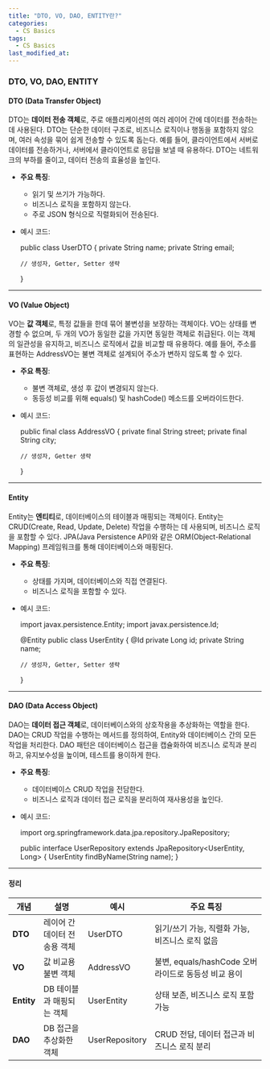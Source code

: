```yaml
---
title: "DTO, VO, DAO, ENTITY란?"
categories:
  - CS Basics
tags:
  - CS Basics
last_modified_at: 
---
```


### DTO, VO, DAO, ENTITY

#### DTO (Data Transfer Object)
DTO는 **데이터 전송 객체**로, 주로 애플리케이션의 여러 레이어 간에 데이터를 전송하는 데 사용된다. DTO는 단순한 데이터 구조로, 비즈니스 로직이나 행동을 포함하지 않으며, 여러 속성을 묶어 쉽게 전송할 수 있도록 돕는다. 예를 들어, 클라이언트에서 서버로 데이터를 전송하거나, 서버에서 클라이언트로 응답을 보낼 때 유용하다. DTO는 네트워크의 부하를 줄이고, 데이터 전송의 효율성을 높인다.

- **주요 특징**:
  - 읽기 및 쓰기가 가능하다.
  - 비즈니스 로직을 포함하지 않는다.
  - 주로 JSON 형식으로 직렬화되어 전송된다.

- 예시 코드:

  public class UserDTO {
      private String name;
      private String email;

      // 생성자, Getter, Setter 생략
  }

---

#### VO (Value Object)
VO는 **값 객체**로, 특정 값들을 한데 묶어 불변성을 보장하는 객체이다. VO는 상태를 변경할 수 없으며, 두 개의 VO가 동일한 값을 가지면 동일한 객체로 취급된다. 이는 객체의 일관성을 유지하고, 비즈니스 로직에서 값을 비교할 때 유용하다. 예를 들어, 주소를 표현하는 AddressVO는 불변 객체로 설계되어 주소가 변하지 않도록 할 수 있다.

- **주요 특징**:
  - 불변 객체로, 생성 후 값이 변경되지 않는다.
  - 동등성 비교를 위해 equals() 및 hashCode() 메소드를 오버라이드한다.

- 예시 코드:

  public final class AddressVO {
      private final String street;
      private final String city;

      // 생성자, Getter 생략
  }

---

#### Entity
Entity는 **엔티티**로, 데이터베이스의 테이블과 매핑되는 객체이다. Entity는 CRUD(Create, Read, Update, Delete) 작업을 수행하는 데 사용되며, 비즈니스 로직을 포함할 수 있다. JPA(Java Persistence API)와 같은 ORM(Object-Relational Mapping) 프레임워크를 통해 데이터베이스와 매핑된다.

- **주요 특징**:
  - 상태를 가지며, 데이터베이스와 직접 연결된다.
  - 비즈니스 로직을 포함할 수 있다.

- 예시 코드:

  import javax.persistence.Entity;
  import javax.persistence.Id;

  @Entity
  public class UserEntity {
      @Id
      private Long id;
      private String name;

      // 생성자, Getter, Setter 생략
  }

---

#### DAO (Data Access Object)
DAO는 **데이터 접근 객체**로, 데이터베이스와의 상호작용을 추상화하는 역할을 한다. DAO는 CRUD 작업을 수행하는 메서드를 정의하여, Entity와 데이터베이스 간의 모든 작업을 처리한다. DAO 패턴은 데이터베이스 접근을 캡슐화하여 비즈니스 로직과 분리하고, 유지보수성을 높이며, 테스트를 용이하게 한다.

- **주요 특징**:
  - 데이터베이스 CRUD 작업을 전담한다.
  - 비즈니스 로직과 데이터 접근 로직을 분리하여 재사용성을 높인다.

- 예시 코드:

  import org.springframework.data.jpa.repository.JpaRepository;

  public interface UserRepository extends JpaRepository<UserEntity, Long> {
      UserEntity findByName(String name);
  }

---

#### 정리

| 개념       | 설명                                        | 예시             | 주요 특징                                               |
|------------|---------------------------------------------|------------------|----------------------------------------------------------|
| **DTO**    | 레이어 간 데이터 전송용 객체               | UserDTO          | 읽기/쓰기 가능, 직렬화 가능, 비즈니스 로직 없음         |
| **VO**     | 값 비교용 불변 객체                        | AddressVO        | 불변, equals/hashCode 오버라이드로 동등성 비교 용이     |
| **Entity** | DB 테이블과 매핑되는 객체                  | UserEntity       | 상태 보존, 비즈니스 로직 포함 가능                      |
| **DAO**    | DB 접근을 추상화한 객체                    | UserRepository   | CRUD 전담, 데이터 접근과 비즈니스 로직 분리             |
